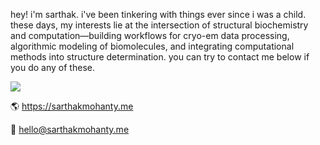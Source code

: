 hey! i'm sarthak. i've been tinkering with things ever since i was a child. these days, my interests lie at the intersection of structural biochemistry and computation—building workflows for cryo-em data processing, algorithmic modeling of biomolecules, and integrating computational methods into structure determination. you can try to contact me below if you do any of these.

![](https://komarev.com/ghpvc/?username=sarthaktexas&color=blueviolet)

🌎 https://sarthakmohanty.me

📨 [hello@sarthakmohanty.me](mailto:hello@sarthakmohanty.me)
